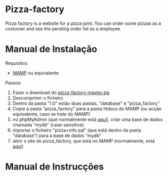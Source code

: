 Pizza-factory
=============

Pizza factory is a website for a pizza joint.
You can order some pizzas as a costumer and see the pending order list as a employee.


Manual de Instalação
=============

Requisitos:
 - [MAMP](http://www.mamp.info/en/downloads/) ou equivalente

Passos:   
1. Fazer o download do [pizza-factory-master.zip](https://github.com/sofiafrocha/pizza-factory/archive/master.zip)
2. Descomprimir o ficheiro
3. Dentro da pasta "1.0" estão duas pastas, "database" e "pizza_factory"
4. Copie a pasta "pizza_factory" para a pasta htdocs do MAMP (ou acção equivalente, caso se trate do MAMP)
5. no phpMyAdmin (que normalmente está [aqui](http://localhost:8888/MAMP/index.php?page=phpmyadmin&language=English)), criar uma base de dados chamada "mydb" (case-sensitive)
6. importar o ficheiro "pizza+info.sql" (que está dentro da pasta "database") para a base de dados "mydb"
7. abrir o site do pizza_factory, que está no MAMP (normalmente, está [aqui](http://localhost:8888/pizza_factory/))

Manual de Instrucções
=============